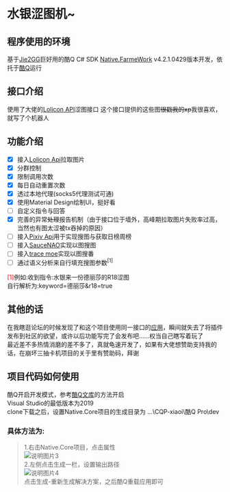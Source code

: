 # 水银涩图机~
## 程序使用的环境
基于[Jie2GG](https://github.com/Jie2GG)巨好用的酷Q C# SDK [Native.FarmeWork](https://github.com/Jie2GG/Native.Framework) v4.2.1.0429版本开发，依托于[酷Q](https://cqp.cc/)运行
## 接口介绍
使用了大佬的[Lolicon API](https://api.lolicon.app/#/setu)涩图接口
这个接口提供的这些图~~很戳我的xp~~我很喜欢，就写了个机器人
## 功能介绍
- [x] 接入[Lolicon Api](https://api.lolicon.app/#/setu)拉取图片
- [x] 分群控制
- [x] 限制调用次数
- [x] 每日自动重置次数
- [x] 透过本地代理(socks5代理测试可通)
- [x] 使用Material Design绘制UI，挺好看
- [ ] 自定义指令与回答
- [x] 完善的异常~~处理~~报告机制（由于接口位于墙外，高峰期拉取图片失败率过高，当然也有图太涩被tx吞掉的原因）
- [ ] 接入[Pixiv Api](https://api.imjad.cn/pixiv_v2.md)用于实现搜图与获取日榜周榜
- [ ] 接入[SauceNAO](https://saucenao.com)实现以图搜图
- [ ] 接入[trace moe](https://trace.moe/)实现以图搜番
- [ ] 通过语义分析来自行填充搜图参数<sup>[1]</sup>

<font color=#ff0000>[1]</font>例如:收到指令:水银来一份德丽莎的R18涩图<br>
自行解析为:keyword=德丽莎&r18=true

## 其他的话
在我瞎逛论坛的时候发现了和这个项目使用同一接口的[应用](https://cqp.cc/t/48770)，瞬间就失去了将插件发布到社区的欲望，或许以后功能写完了会发布吧……权当自己瞎写着玩了<br>
最近差不多热情消磨的差不多了，真就龟速开发了，如果有大佬想赞助支持我的话，在崩坏三抽卡机项目的关于里有赞助码，拜谢
## 项目代码如何使用
酷Q开启开发模式，参考[酷Q文库](https://docs.cqp.im/dev/v9/devmode/)的方法开启<br>
Visual Studio的最低版本为2019<br>
clone下载之后，设置Native.Core项目的生成目录为 ...\CQP-xiaoi\酷Q Pro\dev<br>
### 具体方法为:
>1.右击Native.Core项目，点击属性<br>
![说明图片3](https://i.loli.net/2020/03/21/PlNBCAHV1JWmLsO.png)<br>
2.左侧点击生成一栏，设置输出路径<br>
![说明图片4](https://i.loli.net/2020/03/21/mtCeRTWDHAh2Irg.png)<br>
点击生成-重新生成解决方案，之后酷Q重载应用即可